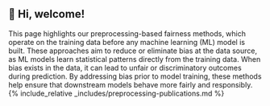 <br>
<br>

## 👋 Hi, welcome!

This page highlights our preprocessing-based fairness methods, which operate on the training data before any machine learning (ML) model is built. These approaches aim to reduce or eliminate bias at the data source, as ML models learn statistical patterns directly from the training data. When bias exists in the data, it can lead to unfair or discriminatory outcomes during prediction. By addressing bias prior to model training, these methods help ensure that downstream models behave more fairly and responsibly.
 {% include_relative _includes/preprocessing-publications.md %}  
